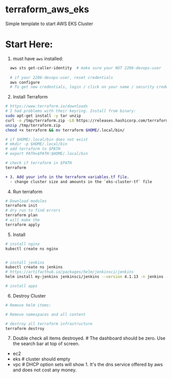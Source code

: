 # terraform_aws_eks
Simple template to start AWS EKS Cluster

# Start Here:
1. must have `aws` installed:
```sh
  aws sts get-caller-identity  # make sure your NOT 2206-devops-user
  
  # if your 2206-devops-user, reset credentials
  aws configure
  # To get new credentials, login / click on your name / security credentials / access keys / create new access key.
```
2. Install Terraform
```sh
# https://www.terraform.io/downloads
# I had problems with their keyring. Install from binary:
sudo apt-get install -y tar unzip
curl -o /tmp/terraform.zip -LO https://releases.hashicorp.com/terraform/1.2.6/terraform_1.2.6_linux_amd64.zip
unzip /tmp/terraform.zip
chmod +x terraform && mv terraform $HOME/.local/bin/

# if $HOME/.local/bin does not exist
# mkdir -p $HOME/.local/bin
# add terraform to $PATH
# export PATH=$PATH:$HOME/.local/bin

# check if terraform in $PATH
terraform
```
```diff
+ 3. Add your info in the terraform variables.tf file.
  - change cluster size and amounts in the `eks-cluster-tf` file
```

4. Run terraform
```sh
# Download modules
terraform init
# dry run to find errors
terraform plan
# will make the 
terraform apply
```

5. Install
```sh
# install nginx
kubectl create ns nginx


# install jenkins
kubectl create ns jenkins
# https://artifacthub.io/packages/helm/jenkinsci/jenkins
helm install my-jenkins jenkinsci/jenkins --version 4.1.13 -n jenkins -f jenkins/jenkins.yaml

# install apps

```


6. Destroy Cluster
```sh
# Remove helm items:

# Remove namespaces and all content

# destroy all terraform infrastructure
terraform destroy
```

7. Double check all items destroyed. # The dashboard should be zero. Use the search bar at top of screen.
  - ec2
  - eks  # cluster should empty
  - vpc  # DHCP option sets will show 1. It's the dns service offered by aws and does not cost any money.